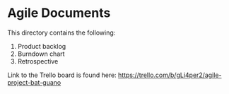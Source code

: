 # Agile Documents
This directory contains the following:

1. Product backlog
2. Burndown chart
3. Retrospective

Link to the Trello board is found here: https://trello.com/b/gLi4per2/agile-project-bat-guano